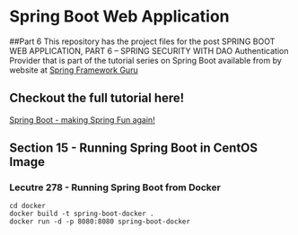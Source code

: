 # Spring Boot Web Application

##Part 6
This repository has the project files for the post SPRING BOOT WEB APPLICATION, PART 6 – SPRING SECURITY WITH DAO Authentication Provider
that is part of the tutorial series on Spring Boot available from by website at [Spring Framework Guru](https://springfrspringframework.guru)

## Checkout the full tutorial here!
[Spring Boot - making Spring Fun again!](https://springframework.guru/spring-boot-web-application-part-1-spring-initializr/)

## Section 15 - Running Spring Boot in CentOS Image

### Lecutre 278 - Running Spring Boot from Docker

``` 
cd docker
docker build -t spring-boot-docker .
docker run -d -p 8080:8080 spring-boot-docker
```
